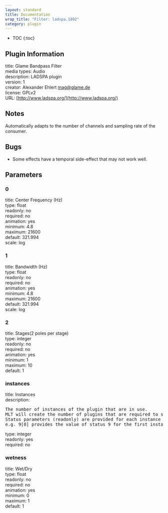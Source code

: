 ```yaml
---
layout: standard
title: Documentation
wrap_title: "Filter: ladspa.1892"
category: plugin
---
```

* TOC
{:toc}

## Plugin Information

title: Glame Bandpass Filter  
media types:
Audio  
description: LADSPA plugin  
version: 1  
creator: Alexander Ehlert <mag@glame.de>  
license: GPLv2  
URL: [http://www.ladspa.org/](http://www.ladspa.org/)  

## Notes

Automatically adapts to the number of channels and sampling rate of the consumer.

## Bugs

* Some effects have a temporal side-effect that may not work well.


## Parameters

### 0

title: Center Frequency (Hz)    
type: float  
readonly: no  
required: no  
animation: yes  
minimum: 4.8  
maximum: 21600  
default: 321.994  
scale: log  

### 1

title: Bandwidth (Hz)    
type: float  
readonly: no  
required: no  
animation: yes  
minimum: 4.8  
maximum: 21600  
default: 321.994  
scale: log  

### 2

title: Stages(2 poles per stage)    
type: integer  
readonly: no  
required: no  
animation: yes  
minimum: 1  
maximum: 10  
default: 1  

### instances

title: Instances    
description:
<pre>
The number of instances of the plugin that are in use.
MLT will create the number of plugins that are required to support the number of audio channels.
Status parameters (readonly) are provided for each instance and are accessed by specifying the instance number after the identifier (starting at zero).
e.g. 9[0] provides the value of status 9 for the first instance.
</pre>
type: integer  
readonly: yes  
required: no  

### wetness

title: Wet/Dry    
type: float  
readonly: no  
required: no  
animation: yes  
minimum: 0  
maximum: 1  
default: 1  


